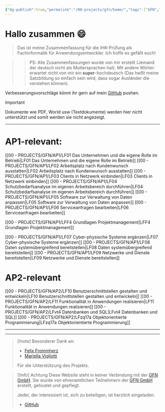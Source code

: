 ```yaml
---
{"dg-publish":true,"permalink":"/00-projects/gfn/home/","tags":["GFN","gardenEntry","gardenEntry","gardenEntry","gardenEntry"],"updated":"2024-10-22T12:52:17.527+02:00"}
---
```


# Hallo zusammen 😄 

>Das ist meine Zusammenfassung für die IHK-Prüfung als Fachinformatik für Anwendungsentwickler.
>Ich hoffe es gefällt euch!

>>PS: Alle Zusammenfassungen wurde von mir erstellt (Jemand der deutsch nicht als Muttersprachen hat). Mit andere Wörter: erwartet nicht von mir ein **super**-hochdeutsch (Das heißt meine Satzbildung so einfach sein wird, dass sogar Ausländer die verstehen können).

Verbesserungsvorschläge könnt ihr gern auf mein [GitHub](https://github.com/U-L-M-S/digital-garden) pushen.

>[!important] 
>Dokumente wie PDF, World usw (Textdokumente) 
>werden hier nicht unterstützt und somit werden sie nicht angezeigt.


---
# AP1-relevant:
[[00 - PROJECTS/GFN/AP1/LF01 Das Unternehmen und die eigene Rolle im Betrieb\|LF01 Das Unternehmen und die eigene Rolle im Betrieb]]
[[00 - PROJECTS/GFN/AP1/LF02 Arbeitsplatz nach Kundenwunsch ausstatten\|LF02 Arbeitsplatz nach Kundenwunsch ausstatten]] 
[[00 - PROJECTS/GFN/AP1/LF03 Clients in Netzwerk einbinden\|LF03 Clients in Netzwerk einbinden]] 
[[00 - PROJECTS/GFN/AP1/LF04 Schutzbedarfsanalyse im eigenen Arbeitsbereich durchführen\|LF04 Schutzbedarfsanalyse im eigenen Arbeitsbereich durchführen]] 
[[00 - PROJECTS/GFN/AP1/LF05 Software zur Verwaltung von Daten anpassen\|LF05 Software zur Verwaltung von Daten anpassen]] 
[[00 - PROJECTS/GFN/AP1/LF06 Serviceanfragen bearbeiten\|LF06 Serviceanfragen bearbeiten]]

[[00 - PROJECTS/GFN/AP1/LFF4 Grundlagen Projektmanagement\|LFF4 Grundlagen Projektmanagement]]

[[00 - PROJECTS/GFN/AP1/LF07 Cyber-physische Systeme ergänzen\|LF07 Cyber-physische Systeme ergänzen]]
[[00 - PROJECTS/GFN/AP1/LF08 Daten systemübergreifend bereitstellen\|LF08 Daten systemübergreifend bereitstellen]]
[[00 - PROJECTS/GFN/AP1/LF09 Netzwerke und Dienste bereitstellen\|LF09 Netzwerke und Dienste bereitstellen]]

# AP2-relevant
[[00 - PROJECTS/GFN/AP2/LF10 Benutzerschnittstellen gestalten und entwickeln\|LF10 Benutzerschnittstellen gestalten und entwickeln]]
[[00 - PROJECTS/GFN/AP2/LF11 Funktionalität in Anwendungen realisieren\|LF11 Funktionalität in Anwendungen realisieren]]
[[00 - PROJECTS/GFN/AP2/LFvt4 Datenbanken und SQL\|LFvt4 Datenbanken und SQL]]
[[00 - PROJECTS/GFN/AP2/LFzq17a Objektorientierte Programmierung\|LFzq17a Objektorientierte Programmierung]]
___
___

>[!note] Besonderer Dank an:
>- [Felix Frommherz](https://github.com/Felix-From)
>- [Mariella Vigliotti](https://www.facebook.com/mariella1991)
>  
>Für die Unterstützung des Projekts.


>[!info] Achtung
Diese Website steht in keiner Verbindung mit der [GFN GmbH](https://www.gfn.de). 
Sie wurde von ehrenamtlichen Teilnehmern der [GFN GmbH](https://www.gfn.de) erstellt, gehostet und gepflegt.
>
>Jeder, der interessiert ist, sich zu beteiligen, ist herzlich eingeladen.
>- [GitHub](https://github.com/U-L-M-S/digital-garden)